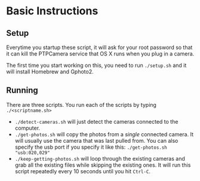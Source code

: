 # Basic Instructions

## Setup

Everytime you startup these script, it will ask for your root password so that it can kill the PTPCamera service that OS X runs when you plug in a camera.

The first time you start working on this, you need to run `./setup.sh` and it will install Homebrew and Gphoto2.

## Running 

There are three scripts.  You run each of the scripts by typing `./<scriptname.sh>`

* `./detect-cameras.sh` will just detect the cameras connected to the computer.
* `./get-photos.sh` will copy the photos from a *single* connected camera.  It will usually use the camera that was last pulled from.  You can also specify the usb port if you specify it like this: `./get-photos.sh "usb:020,029"`
* `./keep-getting-photos.sh` will loop through the existing cameras and grab all the existing files while skipping the existing ones.  It will run this script repeatedly every 10 seconds until you hit `Ctrl-C`.
